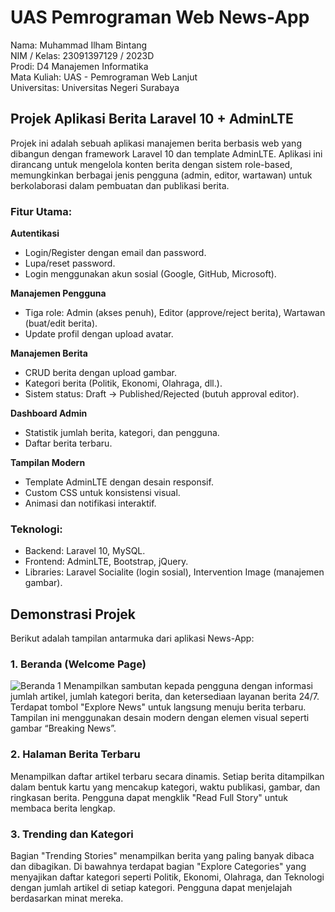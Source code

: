 # UAS Pemrograman Web News-App

Nama: Muhammad Ilham Bintang  
NIM / Kelas: 23091397129 / 2023D  
Prodi: D4 Manajemen Informatika  
Mata Kuliah: UAS - Pemrograman Web Lanjut  
Universitas: Universitas Negeri Surabaya

## Projek Aplikasi Berita Laravel 10 + AdminLTE

Projek ini adalah sebuah aplikasi manajemen berita berbasis web yang dibangun dengan framework Laravel 10 dan template AdminLTE. Aplikasi ini dirancang untuk mengelola konten berita dengan sistem role-based, memungkinkan berbagai jenis pengguna (admin, editor, wartawan) untuk berkolaborasi dalam pembuatan dan publikasi berita.

### Fitur Utama:

**Autentikasi**
- Login/Register dengan email dan password.
- Lupa/reset password.
- Login menggunakan akun sosial (Google, GitHub, Microsoft).

**Manajemen Pengguna**
- Tiga role: Admin (akses penuh), Editor (approve/reject berita), Wartawan (buat/edit berita).
- Update profil dengan upload avatar.

**Manajemen Berita**
- CRUD berita dengan upload gambar.
- Kategori berita (Politik, Ekonomi, Olahraga, dll.).
- Sistem status: Draft → Published/Rejected (butuh approval editor).

**Dashboard Admin**
- Statistik jumlah berita, kategori, dan pengguna.
- Daftar berita terbaru.

**Tampilan Modern**
- Template AdminLTE dengan desain responsif.
- Custom CSS untuk konsistensi visual.
- Animasi dan notifikasi interaktif.

### Teknologi:
- Backend: Laravel 10, MySQL.
- Frontend: AdminLTE, Bootstrap, jQuery.
- Libraries: Laravel Socialite (login sosial), Intervention Image (manajemen gambar).

## Demonstrasi Projek

Berikut adalah tampilan antarmuka dari aplikasi News-App:

### 1. Beranda (Welcome Page)
![Beranda 1](https://github.com/user-attachments/assets/4ebb8413-97ea-46e2-bd89-4af8fd16ff17)
Menampilkan sambutan kepada pengguna dengan informasi jumlah artikel, jumlah kategori berita, dan ketersediaan layanan berita 24/7. Terdapat tombol "Explore News" untuk langsung menuju berita terbaru. Tampilan ini menggunakan desain modern dengan elemen visual seperti gambar “Breaking News”.

### 2. Halaman Berita Terbaru
Menampilkan daftar artikel terbaru secara dinamis. Setiap berita ditampilkan dalam bentuk kartu yang mencakup kategori, waktu publikasi, gambar, dan ringkasan berita. Pengguna dapat mengklik "Read Full Story" untuk membaca berita lengkap.

### 3. Trending dan Kategori
Bagian "Trending Stories" menampilkan berita yang paling banyak dibaca dan dibagikan. Di bawahnya terdapat bagian "Explore Categories" yang menyajikan daftar kategori seperti Politik, Ekonomi, Olahraga, dan Teknologi dengan jumlah artikel di setiap kategori. Pengguna dapat menjelajah berdasarkan minat mereka.

